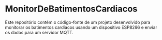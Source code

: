 # MonitorDeBatimentosCardiacos
Este repositório contém o código-fonte de um projeto desenvolvido para monitorar os batimentos cardíacos usando um dispositivo ESP8266 e enviar os dados para um servidor MQTT.
